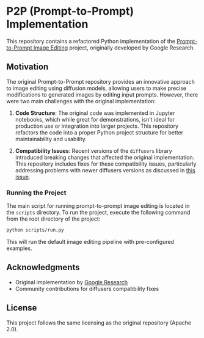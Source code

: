 # P2P (Prompt-to-Prompt) Implementation

This repository contains a refactored Python implementation of the [Prompt-to-Prompt Image Editing](https://github.com/google/prompt-to-prompt) project, originally developed by Google Research.

## Motivation

The original Prompt-to-Prompt repository provides an innovative approach to image editing using diffusion models, allowing users to make precise modifications to generated images by editing input prompts. However, there were two main challenges with the original implementation:

1. **Code Structure**: The original code was implemented in Jupyter notebooks, which while great for demonstrations, isn't ideal for production use or integration into larger projects. This repository refactors the code into a proper Python project structure for better maintainability and usability.

2. **Compatibility Issues**: Recent versions of the `diffusers` library introduced breaking changes that affected the original implementation. This repository includes fixes for these compatibility issues, particularly addressing problems with newer diffusers versions as discussed in [this issue](https://github.com/google/prompt-to-prompt/issues/90).

### Running the Project

The main script for running prompt-to-prompt image editing is located in the `scripts` directory. To run the project, execute the following command from the root directory of the project:

```bash
python scripts/run.py
```

This will run the default image editing pipeline with pre-configured examples.

## Acknowledgments

- Original implementation by [Google Research](https://github.com/google/prompt-to-prompt)
- Community contributions for diffusers compatibility fixes

## License

This project follows the same licensing as the original repository (Apache 2.0).
